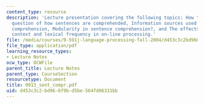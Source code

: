 ```yaml
---
content_type: resource
description: 'Lecture presentation covering the following topics: How to address the
  question of how sentences are comprehended, Information sources used in sentence
  comprehension, Modularity in sentence comprehension?, and The effects of plausibility,
  context and lexical frequency in on-line processing.'
file: /media/courses/9-591j-language-processing-fall-2004/d453c3c2bd966f9bd5be564fd06331bb_0913_sent_compr.pdf
file_type: application/pdf
learning_resource_types:
- Lecture Notes
ocw_type: OCWFile
parent_title: Lecture Notes
parent_type: CourseSection
resourcetype: Document
title: 0913_sent_compr.pdf
uid: d453c3c2-bd96-6f9b-d5be-564fd06331bb
---
```

